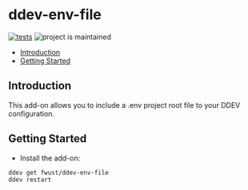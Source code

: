 # ddev-env-file <!-- omit in toc -->

[![tests](https://github.com/fwust/ddev-env-file/actions/workflows/tests.yml/badge.svg)](https://github.com/fwust/env-file/actions/workflows/tests.yml) ![project is maintained](https://img.shields.io/maintenance/yes/2024.svg)

- [Introduction](#introduction)
- [Getting Started](#getting-started)

## Introduction

This add-on allows you to include a .env project root file to your DDEV configuration.

## Getting Started

- Install the add-on:

```shell
ddev get fwust/ddev-env-file
ddev restart
```